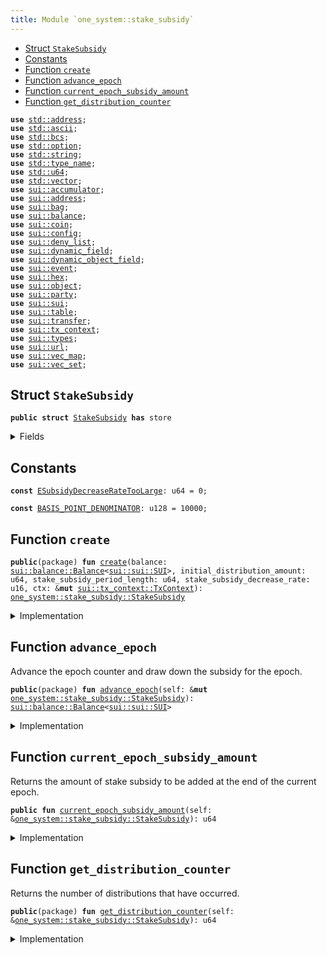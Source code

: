 ```yaml
---
title: Module `one_system::stake_subsidy`
---
```




-  [Struct `StakeSubsidy`](#sui_system_stake_subsidy_StakeSubsidy)
-  [Constants](#@Constants_0)
-  [Function `create`](#sui_system_stake_subsidy_create)
-  [Function `advance_epoch`](#sui_system_stake_subsidy_advance_epoch)
-  [Function `current_epoch_subsidy_amount`](#sui_system_stake_subsidy_current_epoch_subsidy_amount)
-  [Function `get_distribution_counter`](#sui_system_stake_subsidy_get_distribution_counter)


<pre><code><b>use</b> <a href="../std/address.md#std_address">std::address</a>;
<b>use</b> <a href="../std/ascii.md#std_ascii">std::ascii</a>;
<b>use</b> <a href="../std/bcs.md#std_bcs">std::bcs</a>;
<b>use</b> <a href="../std/option.md#std_option">std::option</a>;
<b>use</b> <a href="../std/string.md#std_string">std::string</a>;
<b>use</b> <a href="../std/type_name.md#std_type_name">std::type_name</a>;
<b>use</b> <a href="../std/u64.md#std_u64">std::u64</a>;
<b>use</b> <a href="../std/vector.md#std_vector">std::vector</a>;
<b>use</b> <a href="../sui/accumulator.md#sui_accumulator">sui::accumulator</a>;
<b>use</b> <a href="../sui/address.md#sui_address">sui::address</a>;
<b>use</b> <a href="../sui/bag.md#sui_bag">sui::bag</a>;
<b>use</b> <a href="../sui/balance.md#sui_balance">sui::balance</a>;
<b>use</b> <a href="../sui/coin.md#sui_coin">sui::coin</a>;
<b>use</b> <a href="../sui/config.md#sui_config">sui::config</a>;
<b>use</b> <a href="../sui/deny_list.md#sui_deny_list">sui::deny_list</a>;
<b>use</b> <a href="../sui/dynamic_field.md#sui_dynamic_field">sui::dynamic_field</a>;
<b>use</b> <a href="../sui/dynamic_object_field.md#sui_dynamic_object_field">sui::dynamic_object_field</a>;
<b>use</b> <a href="../sui/event.md#sui_event">sui::event</a>;
<b>use</b> <a href="../sui/hex.md#sui_hex">sui::hex</a>;
<b>use</b> <a href="../sui/object.md#sui_object">sui::object</a>;
<b>use</b> <a href="../sui/party.md#sui_party">sui::party</a>;
<b>use</b> <a href="../sui/sui.md#sui_sui">sui::sui</a>;
<b>use</b> <a href="../sui/table.md#sui_table">sui::table</a>;
<b>use</b> <a href="../sui/transfer.md#sui_transfer">sui::transfer</a>;
<b>use</b> <a href="../sui/tx_context.md#sui_tx_context">sui::tx_context</a>;
<b>use</b> <a href="../sui/types.md#sui_types">sui::types</a>;
<b>use</b> <a href="../sui/url.md#sui_url">sui::url</a>;
<b>use</b> <a href="../sui/vec_map.md#sui_vec_map">sui::vec_map</a>;
<b>use</b> <a href="../sui/vec_set.md#sui_vec_set">sui::vec_set</a>;
</code></pre>



<a name="sui_system_stake_subsidy_StakeSubsidy"></a>

## Struct `StakeSubsidy`



<pre><code><b>public</b> <b>struct</b> <a href="../sui_system/stake_subsidy.md#sui_system_stake_subsidy_StakeSubsidy">StakeSubsidy</a> <b>has</b> store
</code></pre>



<details>
<summary>Fields</summary>


<dl>
<dt>
<code>balance: <a href="../sui/balance.md#sui_balance_Balance">sui::balance::Balance</a>&lt;<a href="../sui/sui.md#sui_sui_SUI">sui::sui::SUI</a>&gt;</code>
</dt>
<dd>
 Balance of SUI set aside for stake subsidies that will be drawn down over time.
</dd>
<dt>
<code>distribution_counter: u64</code>
</dt>
<dd>
 Count of the number of times stake subsidies have been distributed.
</dd>
<dt>
<code>current_distribution_amount: u64</code>
</dt>
<dd>
 The amount of stake subsidy to be drawn down per distribution.
 This amount decays and decreases over time.
</dd>
<dt>
<code>stake_subsidy_period_length: u64</code>
</dt>
<dd>
 Number of distributions to occur before the distribution amount decays.
</dd>
<dt>
<code>stake_subsidy_decrease_rate: u16</code>
</dt>
<dd>
 The rate at which the distribution amount decays at the end of each
 period. Expressed in basis points.
</dd>
<dt>
<code>extra_fields: <a href="../sui/bag.md#sui_bag_Bag">sui::bag::Bag</a></code>
</dt>
<dd>
 Any extra fields that's not defined statically.
</dd>
</dl>


</details>

<a name="@Constants_0"></a>

## Constants


<a name="sui_system_stake_subsidy_ESubsidyDecreaseRateTooLarge"></a>



<pre><code><b>const</b> <a href="../sui_system/stake_subsidy.md#sui_system_stake_subsidy_ESubsidyDecreaseRateTooLarge">ESubsidyDecreaseRateTooLarge</a>: u64 = 0;
</code></pre>



<a name="sui_system_stake_subsidy_BASIS_POINT_DENOMINATOR"></a>



<pre><code><b>const</b> <a href="../sui_system/stake_subsidy.md#sui_system_stake_subsidy_BASIS_POINT_DENOMINATOR">BASIS_POINT_DENOMINATOR</a>: u128 = 10000;
</code></pre>



<a name="sui_system_stake_subsidy_create"></a>

## Function `create`



<pre><code><b>public</b>(package) <b>fun</b> <a href="../sui_system/stake_subsidy.md#sui_system_stake_subsidy_create">create</a>(balance: <a href="../sui/balance.md#sui_balance_Balance">sui::balance::Balance</a>&lt;<a href="../sui/sui.md#sui_sui_SUI">sui::sui::SUI</a>&gt;, initial_distribution_amount: u64, stake_subsidy_period_length: u64, stake_subsidy_decrease_rate: u16, ctx: &<b>mut</b> <a href="../sui/tx_context.md#sui_tx_context_TxContext">sui::tx_context::TxContext</a>): <a href="../sui_system/stake_subsidy.md#sui_system_stake_subsidy_StakeSubsidy">one_system::stake_subsidy::StakeSubsidy</a>
</code></pre>



<details>
<summary>Implementation</summary>


<pre><code><b>public</b>(package) <b>fun</b> <a href="../sui_system/stake_subsidy.md#sui_system_stake_subsidy_create">create</a>(
    balance: Balance&lt;SUI&gt;,
    initial_distribution_amount: u64,
    stake_subsidy_period_length: u64,
    stake_subsidy_decrease_rate: u16,
    ctx: &<b>mut</b> TxContext,
): <a href="../sui_system/stake_subsidy.md#sui_system_stake_subsidy_StakeSubsidy">StakeSubsidy</a> {
    // Rate can't be higher than 100%.
    <b>assert</b>!(
        stake_subsidy_decrease_rate &lt;= <a href="../sui_system/stake_subsidy.md#sui_system_stake_subsidy_BASIS_POINT_DENOMINATOR">BASIS_POINT_DENOMINATOR</a> <b>as</b> u16,
        <a href="../sui_system/stake_subsidy.md#sui_system_stake_subsidy_ESubsidyDecreaseRateTooLarge">ESubsidyDecreaseRateTooLarge</a>,
    );
    <a href="../sui_system/stake_subsidy.md#sui_system_stake_subsidy_StakeSubsidy">StakeSubsidy</a> {
        balance,
        distribution_counter: 0,
        current_distribution_amount: initial_distribution_amount,
        stake_subsidy_period_length,
        stake_subsidy_decrease_rate,
        extra_fields: bag::new(ctx),
    }
}
</code></pre>



</details>

<a name="sui_system_stake_subsidy_advance_epoch"></a>

## Function `advance_epoch`

Advance the epoch counter and draw down the subsidy for the epoch.


<pre><code><b>public</b>(package) <b>fun</b> <a href="../sui_system/stake_subsidy.md#sui_system_stake_subsidy_advance_epoch">advance_epoch</a>(self: &<b>mut</b> <a href="../sui_system/stake_subsidy.md#sui_system_stake_subsidy_StakeSubsidy">one_system::stake_subsidy::StakeSubsidy</a>): <a href="../sui/balance.md#sui_balance_Balance">sui::balance::Balance</a>&lt;<a href="../sui/sui.md#sui_sui_SUI">sui::sui::SUI</a>&gt;
</code></pre>



<details>
<summary>Implementation</summary>


<pre><code><b>public</b>(package) <b>fun</b> <a href="../sui_system/stake_subsidy.md#sui_system_stake_subsidy_advance_epoch">advance_epoch</a>(self: &<b>mut</b> <a href="../sui_system/stake_subsidy.md#sui_system_stake_subsidy_StakeSubsidy">StakeSubsidy</a>): Balance&lt;SUI&gt; {
    // Take the minimum of the reward amount and the remaining balance in
    // order to ensure we don't overdraft the remaining stake subsidy
    // balance
    <b>let</b> to_withdraw = self.current_distribution_amount.min(self.balance.value());
    // Drawn down the subsidy <b>for</b> this epoch.
    <b>let</b> <a href="../sui_system/stake_subsidy.md#sui_system_stake_subsidy">stake_subsidy</a> = self.balance.split(to_withdraw);
    self.distribution_counter = self.distribution_counter + 1;
    // Decrease the subsidy amount only when the current period ends.
    <b>if</b> (self.distribution_counter % self.stake_subsidy_period_length == 0) {
        <b>let</b> decrease_amount =
            self.current_distribution_amount <b>as</b> u128
            * (self.stake_subsidy_decrease_rate <b>as</b> u128) / <a href="../sui_system/stake_subsidy.md#sui_system_stake_subsidy_BASIS_POINT_DENOMINATOR">BASIS_POINT_DENOMINATOR</a>;
        self.current_distribution_amount =
            self.current_distribution_amount - (decrease_amount <b>as</b> u64)
    };
    <a href="../sui_system/stake_subsidy.md#sui_system_stake_subsidy">stake_subsidy</a>
}
</code></pre>



</details>

<a name="sui_system_stake_subsidy_current_epoch_subsidy_amount"></a>

## Function `current_epoch_subsidy_amount`

Returns the amount of stake subsidy to be added at the end of the current epoch.


<pre><code><b>public</b> <b>fun</b> <a href="../sui_system/stake_subsidy.md#sui_system_stake_subsidy_current_epoch_subsidy_amount">current_epoch_subsidy_amount</a>(self: &<a href="../sui_system/stake_subsidy.md#sui_system_stake_subsidy_StakeSubsidy">one_system::stake_subsidy::StakeSubsidy</a>): u64
</code></pre>



<details>
<summary>Implementation</summary>


<pre><code><b>public</b> <b>fun</b> <a href="../sui_system/stake_subsidy.md#sui_system_stake_subsidy_current_epoch_subsidy_amount">current_epoch_subsidy_amount</a>(self: &<a href="../sui_system/stake_subsidy.md#sui_system_stake_subsidy_StakeSubsidy">StakeSubsidy</a>): u64 {
    self.current_distribution_amount.min(self.balance.value())
}
</code></pre>



</details>

<a name="sui_system_stake_subsidy_get_distribution_counter"></a>

## Function `get_distribution_counter`

Returns the number of distributions that have occurred.


<pre><code><b>public</b>(package) <b>fun</b> <a href="../sui_system/stake_subsidy.md#sui_system_stake_subsidy_get_distribution_counter">get_distribution_counter</a>(self: &<a href="../sui_system/stake_subsidy.md#sui_system_stake_subsidy_StakeSubsidy">one_system::stake_subsidy::StakeSubsidy</a>): u64
</code></pre>



<details>
<summary>Implementation</summary>


<pre><code><b>public</b>(package) <b>fun</b> <a href="../sui_system/stake_subsidy.md#sui_system_stake_subsidy_get_distribution_counter">get_distribution_counter</a>(self: &<a href="../sui_system/stake_subsidy.md#sui_system_stake_subsidy_StakeSubsidy">StakeSubsidy</a>): u64 {
    self.distribution_counter
}
</code></pre>



</details>
